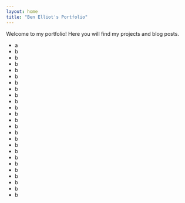 ```yaml
---
layout: home
title: "Ben Elliot's Portfolio"
---
```


Welcome to my portfolio! Here you will find my projects and blog posts.
- a
- b
- b
- b
- b
- b
- b
- b
- b
- b
- b
- b
- b
- b
- b
- b
- b
- b
- b
- b
- b
- b
- b
- b
- b